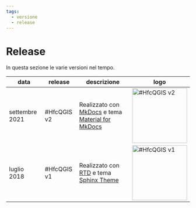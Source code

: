 ```yaml
---
tags:
  - versione
  - release
---
```


# Release

In questa sezione le varie versioni nel tempo.

data         | release      | descrizione | logo
-------------|--------------|-------------|------
settembre 2021  | #HfcQGIS v2  | Realizzato con [MkDocs](https://www.mkdocs.org/) e tema [Material for MkDocs](https://squidfunk.github.io/mkdocs-material/) | <a href="https://hfcqgis.opendatasicilia.it/" target="_blank"><img src="../img/logo_hfc_home.png" alt="#HfcQGIS v2"  width="150" class="immagonobox" title="#HfcQGIS v2"></a>
luglio 2018  | #HfcQGIS v1  | Realizzato con [RTD](https://docs.readthedocs.io/en/latest/index.html) e tema [Sphinx Theme](https://github.com/rtfd/sphinx_rtd_theme) | <a href="http://hfcqgis.opendatasicilia.it/it/latest/" target="_blank"><img src="../img/logo_hfc_00.png" alt="#HfcQGIS v1"  width="150" class="immagonobox" title="#HfcQGIS v1"></a>

